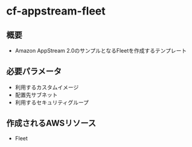 # cf-appstream-fleet

## 概要

- Amazon AppStream 2.0のサンプルとなるFleetを作成するテンプレート

## 必要パラメータ

- 利用するカスタムイメージ
- 配置先サブネット
- 利用するセキュリティグループ

## 作成されるAWSリソース

- Fleet
